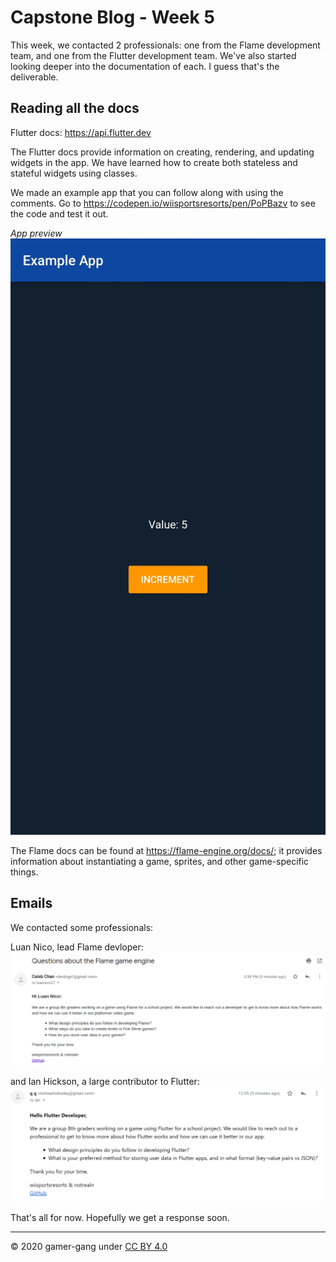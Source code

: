 # Capstone Blog - Week 5

This week, we contacted 2 professionals: one from the Flame development team, and one from the Flutter development team. We've also started looking deeper into the documentation of each. I guess that's the deliverable.

## Reading all the docs

Flutter docs: <https://api.flutter.dev>

The Flutter docs provide information on creating, rendering, and updating widgets in the app. We have learned how to create both stateless and stateful widgets using classes.

We made an example app that you can follow along with using the comments.
Go to <https://codepen.io/wiisportsresorts/pen/PoPBazv> to see the code and test it out.

*App preview*
![](./images/example-app.jpg)

The Flame docs can be found at <https://flame-engine.org/docs/>; it provides information about instantiating a game, sprites, and other game-specific things.

## Emails

We contacted some professionals:

Luan Nico, lead Flame devloper:
![](./images/email-flame.png)

and Ian Hickson, a large contributor to Flutter:
![](./images/email-flutter.png)

That's all for now. Hopefully we get a response soon.

---

© 2020 gamer-gang under [CC BY 4.0](https://creativecommons.org/licenses/by/4.0/)
